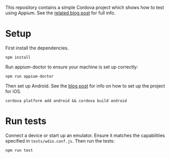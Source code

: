 This repository contains a simple Cordova project which shows how to test using Appium. See the [related blog post](https://medium.com/the-web-tub) for full info.

# Setup
First install the dependencies.

```
npm install
```

Run appium-doctor to ensure your machine is set up correctly:
```
npm run appium-doctor
```

Then set up Android. See the [blog post](https://medium.com/the-web-tub) for info on how to set up the project for iOS.
```
cordova platform add android && cordova build android
```

# Run tests
Connect a device or start up an emulator. Ensure it matches the capabilities specified in `tests/wdio.conf.js`. Then run the tests:
```
npm run test
```